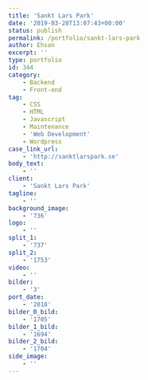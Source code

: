 ```yaml
---
title: 'Sankt Lars Park'
date: '2019-03-28T13:07:43+00:00'
status: publish
permalink: /portfolio/sankt-lars-park
author: Ehsan
excerpt: ''
type: portfolio
id: 344
category:
    - Backend
    - Front-end
tag:
    - CSS
    - HTML
    - Javascript
    - Maintenance
    - 'Web Development'
    - Wordpress
case_link_url:
    - 'http://sanktlarspark.se'
body_text:
    - ''
client:
    - 'Sankt Lars Park'
tagline:
    - ''
background_image:
    - '736'
logo:
    - ''
split_1:
    - '737'
split_2:
    - '1753'
video:
    - ''
bilder:
    - '3'
port_date:
    - '2018'
bilder_0_bild:
    - '1705'
bilder_1_bild:
    - '1694'
bilder_2_bild:
    - '1704'
side_image:
    - ''
---
```

<!DOCTYPE html PUBLIC "-//W3C//DTD HTML 4.0 Transitional//EN" "http://www.w3.org/TR/REC-html40/loose.dtd">
<?xml encoding="UTF-8">
